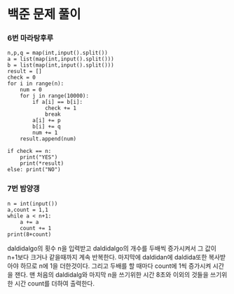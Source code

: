# 백준 문제 풀이

### 6번 마라탕후루
```
n,p,q = map(int,input().split())
a = list(map(int,input().split()))
b = list(map(int,input().split()))
result = []
check = 0
for i in range(n):
    num = 0
    for j in range(10000):
        if a[i] == b[i]:
            check += 1 
            break
        a[i] += p
        b[i] += q
        num += 1
    result.append(num)

if check == n:
    print("YES")
    print(*result)
else: print("NO")
```


### 7번 밤양갱
```
n = int(input())
a,count = 1,1
while a < n+1:
    a += a
    count += 1
print(8+count)
```
daldidalgo의 횟수 n을 입력받고 daldidalgo의 개수를 두배씩 증가시켜서 그 값이 n+1보다 크거나 같을때까지 계속 반복한다. 마지막에 daldidan에 daldida또한 복사받아야 하므로 n에 1을 더한것이다. 그리고 두배를 할 때마다 count에 1씩 증가시켜 시간을 잰다. 맨 처음의 daldidalg와 마지막 n을 쓰기위한 시간 8초와 이외의 것들을 쓰기위한 시간 count를 더하여 출력한다.
